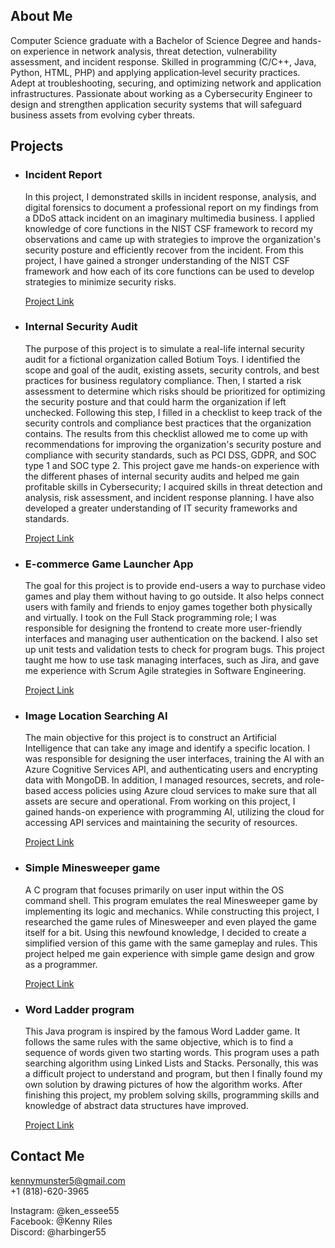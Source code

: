 About Me
--------

Computer Science graduate with a Bachelor of Science Degree and hands-on experience in network analysis, threat detection, vulnerability assessment, and incident response. Skilled in programming (C/C++, Java, Python, HTML, PHP) and applying application‑level security practices. Adept at troubleshooting, securing, and optimizing network and application infrastructures. Passionate about working as a Cybersecurity Engineer to design and strengthen application security systems that will safeguard business assets from evolving cyber threats.

Projects
--------
*   ### Incident Report
    
    In this project, I demonstrated skills in incident response, analysis, and digital forensics to document a professional report on my findings from a DDoS attack incident on an imaginary multimedia business. I applied knowledge of core functions in the NIST CSF framework to record my observations and came up with strategies to improve the organization's security posture and efficiently recover from the incident. From this project, I have gained a stronger understanding of the NIST CSF framework and how each of its core functions can be used to develop strategies to minimize security risks.
    
    [Project Link](https://docs.google.com/document/d/1rO0-Uy2Pw2cmyAOhC3zk1vFTnAA1pQJuH_YKH3kChqg/edit?usp=sharing)

*   ### Internal Security Audit
    
    The purpose of this project is to simulate a real-life internal security audit for a fictional organization called Botium Toys. I identified the scope and goal of the audit, existing assets, security controls, and best practices for business regulatory compliance. Then, I started a risk assessment to determine which risks should be prioritized for optimizing the security posture and that could harm the organization if left unchecked. Following this step, I filled in a checklist to keep track of the security controls and compliance best practices that the organization contains. The results from this checklist allowed me to come up with recommendations for improving the organization's security posture and compliance with security standards, such as PCI DSS, GDPR, and SOC type 1 and SOC type 2. This project gave me hands-on experience with the different phases of internal security audits and helped me gain profitable skills in Cybersecurity; I acquired skills in threat detection and analysis, risk assessment, and incident response planning. I have also developed a greater understanding of IT security frameworks and standards.
    
    [Project Link](https://docs.google.com/document/d/1m8cdDdzTk2K5HpqgWR9DIvHvfw5jkF_R5_gJIo6I5AY/edit?usp=sharing)

*   ### E-commerce Game Launcher App
    
    The goal for this project is to provide end-users a way to purchase video games and play them without having to go outside. It also helps connect users with family and friends to enjoy games together both physically and virtually. I took on the Full Stack programming role; I was responsible for designing the frontend to create more user-friendly interfaces and managing user authentication on the backend. I also set up unit tests and validation tests to check for program bugs. This project taught me how to use task managing interfaces, such as Jira, and gave me experience with Scrum Agile strategies in Software Engineering.
    
    [Project Link](https://github.com/KTRiles55/game-launcher)
*   ### Image Location Searching AI
    
    The main objective for this project is to construct an Artificial Intelligence that can take any image and identify a specific location. I was responsible for designing the user interfaces, training the AI with an Azure Cognitive Services API, and authenticating users and encrypting data with MongoDB. In addition, I managed resources, secrets, and role-based access policies using Azure cloud services to make sure that all assets are secure and operational. From working on this project, I gained hands-on experience with programming AI, utilizing the cloud for accessing API services and maintaining the security of resources.
    
    [Project Link](https://github.com/CTRLFreaksCSUN/GeoVision-AI/tree/main)
*   ### Simple Minesweeper game
    
    A C program that focuses primarily on user input within the OS command shell. This program emulates the real Minesweeper game by implementing its logic and mechanics. While constructing this project, I researched the game rules of Minesweeper and even played the game itself for a bit. Using this newfound knowledge, I decided to create a simplified version of this game with the same gameplay and rules. This project helped me gain experience with simple game design and grow as a programmer.
    
    [Project Link](https://github.com/KTRiles55/minesweeper)
*   ### Word Ladder program
    
    This Java program is inspired by the famous Word Ladder game. It follows the same rules with the same objective, which is to find a sequence of words given two starting words. This program uses a path searching algorithm using Linked Lists and Stacks. Personally, this was a difficult project to understand and program, but then I finally found my own solution by drawing pictures of how the algorithm works. After finishing this project, my problem solving skills, programming skills and knowledge of abstract data structures have improved.
    
    [Project Link](https://github.com/KTRiles55/Word_Ladder)

Contact Me
----------

kennymunster5@gmail.com  
+1 (818)-620-3965  
  
Instagram: @ken\_essee55  
Facebook: @Kenny Riles  
Discord: @harbinger55

